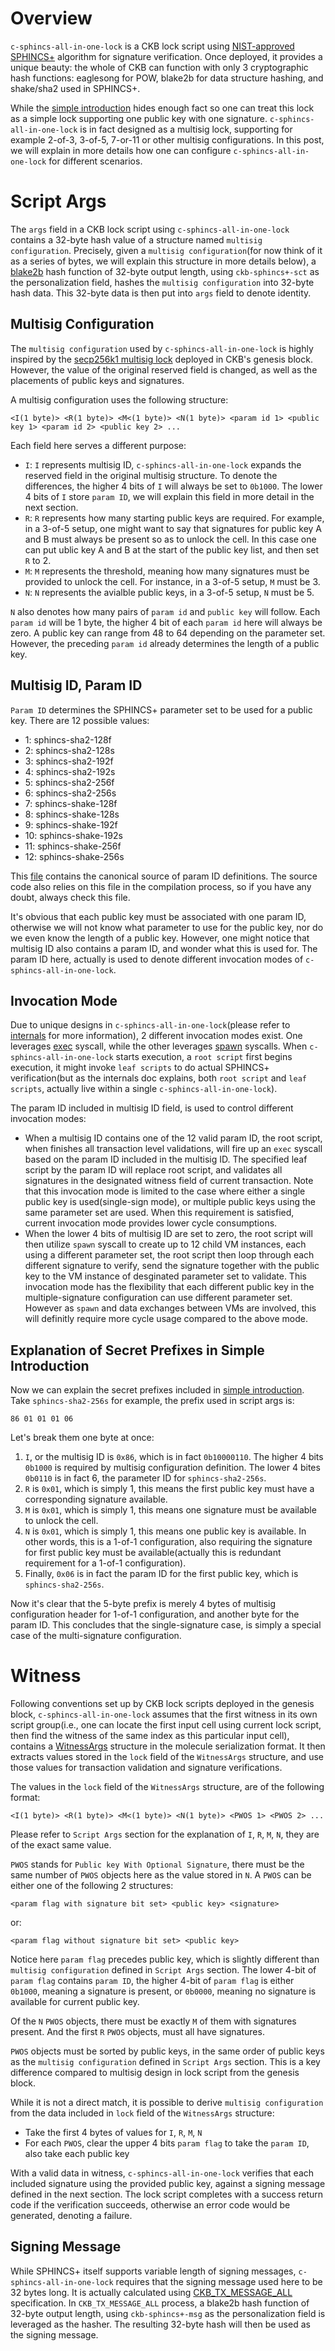 # Overview

`c-sphincs-all-in-one-lock` is a CKB lock script using [NIST-approved](https://nvlpubs.nist.gov/nistpubs/FIPS/NIST.FIPS.205.pdf) [SPHINCS+](https://github.com/sphincs/sphincsplus) algorithm for signature verification. Once deployed, it provides a unique beauty: the whole of CKB can function with only 3 cryptographic hash functions: eaglesong for POW, blake2b for data structure hashing, and shake/sha2 used in SPHINCS+.

While the [simple introduction](./simple.md) hides enough fact so one can treat this lock as a simple lock supporting one public key with one signature. `c-sphincs-all-in-one-lock` is in fact designed as a multisig lock, supporting for example 2-of-3, 3-of-5, 7-or-11 or other multisig configurations. In this post, we will explain in more details how one can configure `c-sphincs-all-in-one-lock` for different scenarios.

# Script Args

The `args` field in a CKB lock script using `c-sphincs-all-in-one-lock` contains a 32-byte hash value of a structure named `multisig configuration`. Precisely, given a `multisig configuration`(for now think of it as a series of bytes, we will explain this structure in more details below), a [blake2b](https://www.blake2.net/) hash function of 32-byte output length, using `ckb-sphincs+-sct` as the personalization field, hashes the `multisig configuration` into 32-byte hash data. This 32-byte data is then put into `args` field to denote identity.

## Multisig Configuration

The `multisig configuration` used by `c-sphincs-all-in-one-lock` is highly inspired by the [secp256k1 multisig lock](https://github.com/nervosnetwork/ckb-system-scripts/blob/934166406fafb33e299f5688a904cadb99b7d518/c/secp256k1_blake160_multisig_all.c#L8-L34) deployed in CKB's genesis block. However, the value of the original reserved field is changed, as well as the placements of public keys and signatures.

A multisig configuration uses the following structure:

```
<I(1 byte)> <R(1 byte)> <M<(1 byte)> <N(1 byte)> <param id 1> <public key 1> <param id 2> <public key 2> ...
```

Each field here serves a different purpose:

* `I`: `I` represents multisig ID, `c-sphincs-all-in-one-lock` expands the reserved field in the original multisig structure. To denote the differences, the higher 4 bits of `I` will always be set to `0b1000`. The lower 4 bits of `I` store `param ID`, we will explain this field in more detail in the next section.
* `R`: `R` represents how many starting public keys are required. For example, in a 3-of-5 setup, one might want to say that signatures for public key A and B must always be present so as to unlock the cell. In this case one can put ublic key A and B at the start of the public key list, and then set `R` to 2.
* `M`: `M` represents the threshold, meaning how many signatures must be provided to unlock the cell. For instance, in a 3-of-5 setup, `M` must be 3.
* `N`: `N` represents the avialble public keys, in a 3-of-5 setup, `N` must be 5.

`N` also denotes how many pairs of `param id` and `public key` will follow. Each `param id` will be 1 byte, the higher 4 bit of each `param id` here will always be zero. A public key can range from 48 to 64 depending on the parameter set. However, the preceding `param id` already determines the length of a public key.

## Multisig ID, Param ID

`Param ID` determines the SPHINCS+ parameter set to be used for a public key. There are 12 possible values:

* 1: sphincs-sha2-128f
* 2: sphincs-sha2-128s
* 3: sphincs-sha2-192f
* 4: sphincs-sha2-192s
* 5: sphincs-sha2-256f
* 6: sphincs-sha2-256s
* 7: sphincs-shake-128f
* 8: sphincs-shake-128s
* 9: sphincs-shake-192f
* 10: sphincs-shake-192s
* 11: sphincs-shake-256f
* 12: sphincs-shake-256s

This [file](../params.txt) contains the canonical source of param ID definitions. The source code also relies on this file in the compilation process, so if you have any doubt, always check this file.

It's obvious that each public key must be associated with one param ID, otherwise we will not know what parameter to use for the public key, nor do we even know the length of a public key. However, one might notice that multisig ID also contains a param ID, and wonder what this is used for. The param ID here, actually is used to denote different invocation modes of `c-sphincs-all-in-one-lock`.

## Invocation Mode

Due to unique designs in `c-sphincs-all-in-one-lock`(please refer to [internals](./internals.md) for more information), 2 different invocation modes exist. One leverages [exec](https://github.com/nervosnetwork/rfcs/blob/bd5d3ff73969bdd2571f804260a538781b45e996/rfcs/0034-vm-syscalls-2/0034-vm-syscalls-2.md#exec) syscall, while the other leverages [spawn](https://github.com/nervosnetwork/rfcs/blob/bd5d3ff73969bdd2571f804260a538781b45e996/rfcs/0050-vm-syscalls-3/0050-vm-syscalls-3.md#spawn) syscalls. When `c-sphincs-all-in-one-lock` starts execution, a `root script` first begins execution, it might invoke `leaf scripts` to do actual SPHINCS+ verification(but as the internals doc explains, both `root script` and `leaf scripts`, actually live within a single `c-sphincs-all-in-one-lock`).

The param ID included in multisig ID field, is used to control different invocation modes:

* When a multisig ID contains one of the 12 valid param ID, the root script, when finishes all transaction level validations, will fire up an `exec` syscall based on the param ID included in the multisig ID. The specified leaf script by the param ID will replace root script, and validates all signatures in the designated witness field of current transaction. Note that this invocation mode is limited to the case where either a single public key is used(single-sign mode), or multiple public keys using the same parameter set are used. When this requirement is satisfied, current invocation mode provides lower cycle consumptions.
* When the lower 4 bits of multisig ID are set to zero, the root script will then utilize `spawn` syscall to create up to 12 child VM instances, each using a different parameter set, the root script then loop through each different signature to verify, send the signature together with the public key to the VM instance of desginated parameter set to validate. This invocation mode has the flexibility that each different public key in the multiple-signature configuration can use different parameter set. However as `spawn` and data exchanges between VMs are involved, this will definitly require more cycle usage compared to the above mode.

## Explanation of Secret Prefixes in Simple Introduction

Now we can explain the secret prefixes included in [simple introduction](./simple.md). Take `sphincs-sha2-256s` for example, the prefix used in script args is:

```
86 01 01 01 06
```

Let's break them one byte at once:

1. `I`, or the multisig ID is `0x86`, which is in fact `0b10000110`. The higher 4 bits `0b1000` is required by multisig configuration definition. The lower 4 bites `0b0110` is in fact 6, the parameter ID for `sphincs-sha2-256s`.
2. `R` is `0x01`, which is simply 1, this means the first public key must have a corresponding signature available.
3. `M` is `0x01`, which is simply 1, this means one signature must be available to unlock the cell.
4. `N` is `0x01`, which is simply 1, this means one public key is available. In other words, this is a 1-of-1 configuration, also requiring the signature for first public key must be available(actually this is redundant requirement for a 1-of-1 configuration).
5. Finally, `0x06` is in fact the param ID for the first public key, which is `sphincs-sha2-256s`.

Now it's clear that the 5-byte prefix is merely 4 bytes of multisig configuration header for 1-of-1 configuration, and another byte for the param ID. This concludes that the single-signature case, is simply a special case of the multi-signature configuration.

# Witness


Following conventions set up by CKB lock scripts deployed in the genesis block, `c-sphincs-all-in-one-lock` assumes that the first witness in its own script group(i.e., one can locate the first input cell using current lock script, then find the witness of the same index as this particular input cell), contains a [WitnessArgs](https://docs.rs/ckb-gen-types/latest/ckb_gen_types/packed/struct.WitnessArgs.html) structure in the molecule serialization format. It then extracts values stored in the `lock` field of the `WitnessArgs` structure, and use those values for transaction validation and signature verifications.

The values in the `lock` field of the `WitnessArgs` structure, are of the following format:

```
<I(1 byte)> <R(1 byte)> <M<(1 byte)> <N(1 byte)> <PWOS 1> <PWOS 2> ...
```

Please refer to `Script Args` section for the explanation of `I`, `R`, `M`, `N`, they are of the exact same value.

`PWOS` stands for `Public key With Optional Signature`, there must be the same number of `PWOS` objects here as the value stored in `N`. A `PWOS` can be either one of the following 2 structures:

```
<param flag with signature bit set> <public key> <signature>
```

or:

```
<param flag without signature bit set> <public key>
```

Notice here `param flag` precedes public key, which is slightly different than `multisig configuration` defined in `Script Args` section. The lower 4-bit of `param flag` contains `param ID`, the higher 4-bit of `param flag` is either `0b1000`, meaning a signature is present, or `0b0000`, meaning no signature is available for current public key.

Of the `N` `PWOS` objects, there must be exactly `M` of them with signatures present. And the first `R` `PWOS` objects, must all have signatures.

`PWOS` objects must be sorted by public keys, in the same order of public keys as the `multisig configuration` defined in `Script Args` section. This is a key difference compared to multisig design in lock script from the genesis block.

While it is not a direct match, it is possible to derive `multisig configuration` from the data included in `lock` field of the `WitnessArgs` structure:

* Take the first 4 bytes of values for `I`, `R`, `M`, `N`
* For each `PWOS`, clear the upper 4 bits `param flag` to take the `param ID`, also take each public key

With a valid data in witness, `c-sphincs-all-in-one-lock` verifies that each included signature using the provided public key, against a signing message defined in the next section. The lock script completes with a success return code if the verification succeeds, otherwise an error code would be generated, denoting a failure.

## Signing Message

While SPHINCS+ itself supports variable length of signing messages, `c-sphincs-all-in-one-lock` requires that the signing message used here to be 32 bytes long. It is actually calculated using [CKB_TX_MESSAGE_ALL](https://github.com/nervosnetwork/rfcs/pull/446) specification. In `CKB_TX_MESSAGE_ALL` process, a blake2b hash function of 32-byte output length, using `ckb-sphincs+-msg` as the personalization field is leveraged as the hasher. The resulting 32-byte hash will then be used as the signing message.
